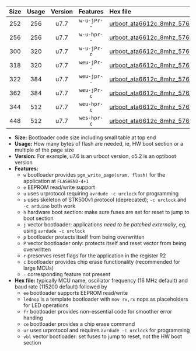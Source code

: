 |Size|Usage|Version|Features|Hex file|
|:-:|:-:|:-:|:-:|:--|
|252|256|u7.7|`w-u-jPr--`|[urboot_ata6612c_8mhz_57600bps_lednop_ur_vbl.hex](https://raw.githubusercontent.com/stefanrueger/urboot.hex/main/mcus/ata6612c/fcpu_8mhz/57600_bps/urboot_ata6612c_8mhz_57600bps_lednop_ur_vbl.hex)|
|256|256|u7.7|`w-u-hpr--`|[urboot_ata6612c_8mhz_57600bps_lednop_fr_ur.hex](https://raw.githubusercontent.com/stefanrueger/urboot.hex/main/mcus/ata6612c/fcpu_8mhz/57600_bps/urboot_ata6612c_8mhz_57600bps_lednop_fr_ur.hex)|
|300|320|u7.7|`w-u-jPr-c`|[urboot_ata6612c_8mhz_57600bps_lednop_fr_ce_ur_vbl.hex](https://raw.githubusercontent.com/stefanrueger/urboot.hex/main/mcus/ata6612c/fcpu_8mhz/57600_bps/urboot_ata6612c_8mhz_57600bps_lednop_fr_ce_ur_vbl.hex)|
|318|320|u7.7|`weu-jPr--`|[urboot_ata6612c_8mhz_57600bps_ee_lednop_ur_vbl.hex](https://raw.githubusercontent.com/stefanrueger/urboot.hex/main/mcus/ata6612c/fcpu_8mhz/57600_bps/urboot_ata6612c_8mhz_57600bps_ee_lednop_ur_vbl.hex)|
|322|384|u7.7|`weu-jpr--`|[urboot_ata6612c_8mhz_57600bps_ee_lednop_fr_ur_vbl.hex](https://raw.githubusercontent.com/stefanrueger/urboot.hex/main/mcus/ata6612c/fcpu_8mhz/57600_bps/urboot_ata6612c_8mhz_57600bps_ee_lednop_fr_ur_vbl.hex)|
|362|384|u7.7|`weu-jPr-c`|[urboot_ata6612c_8mhz_57600bps_ee_lednop_fr_ce_ur_vbl.hex](https://raw.githubusercontent.com/stefanrueger/urboot.hex/main/mcus/ata6612c/fcpu_8mhz/57600_bps/urboot_ata6612c_8mhz_57600bps_ee_lednop_fr_ce_ur_vbl.hex)|
|344|512|u7.7|`weu-hpr-c`|[urboot_ata6612c_8mhz_57600bps_ee_lednop_fr_ce_ur.hex](https://raw.githubusercontent.com/stefanrueger/urboot.hex/main/mcus/ata6612c/fcpu_8mhz/57600_bps/urboot_ata6612c_8mhz_57600bps_ee_lednop_fr_ce_ur.hex)|
|448|512|u7.7|`wes-hpr-c`|[urboot_ata6612c_8mhz_57600bps_ee_lednop_fr_ce.hex](https://raw.githubusercontent.com/stefanrueger/urboot.hex/main/mcus/ata6612c/fcpu_8mhz/57600_bps/urboot_ata6612c_8mhz_57600bps_ee_lednop_fr_ce.hex)|

- **Size:** Bootloader code size including small table at top end
- **Usage:** How many bytes of flash are needed, ie, HW boot section or a multiple of the page size
- **Version:** For example, u7.6 is an urboot version, o5.2 is an optiboot version
- **Features:**
  + `w` bootloader provides `pgm_write_page(sram, flash)` for the application at `FLASHEND-4+1`
  + `e` EEPROM read/write support
  + `u` uses urprotocol requiring `avrdude -c urclock` for programming
  + `s` uses skeleton of STK500v1 protocol (deprecated); `-c urclock` and `-c arduino` both work
  + `h` hardware boot section: make sure fuses are set for reset to jump to boot section
  + `j` vector bootloader: applications *need to be patched externally*, eg, using `avrdude -c urclock`
  + `p` bootloader protects itself from being overwritten
  + `P` vector bootloader only: protects itself and reset vector from being overwritten
  + `r` preserves reset flags for the application in the register R2
  + `c` bootloader provides chip erase functionality (recommended for large MCUs)
  + `-` corresponding feature not present
- **Hex file:** typically MCU name, oscillator frequency (16 MHz default) and baud rate (115200 default) followed by
  + `ee` bootloader supports EEPROM read/write
  + `lednop` is a template bootloader with `mov rx,rx` nops as placeholders for LED operations
  + `fr` bootloader provides non-essential code for smoother error handing
  + `ce` bootloader provides a chip erase command
  + `ur` uses urprotocol and requires `avrdude -c urclock` for programming
  + `vbl` vector bootloader: set fuses to jump to reset, not the HW boot section
